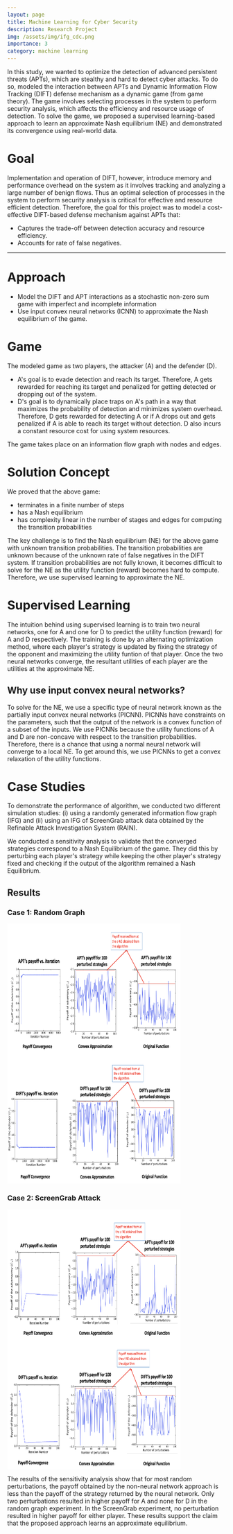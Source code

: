 ```yaml
---
layout: page
title: Machine Learning for Cyber Security
description: Research Project
img: /assets/img/ifg_cdc.png
importance: 3
category: machine learning
---
```


In this study, we wanted to optimize the detection of advanced persistent threats (APTs), which are stealthy and hard to detect cyber attacks. To do so, modeled the interaction between APTs and Dynamic Information Flow Tracking (DIFT) defense mechanism as a dynamic game (from game theory). The game involves selecting processes in the system to perform security analysis, which affects the efficiency and resource usage of detection. To solve the game, we proposed a supervised learning-based approach to learn an approximate Nash equilibrium (NE) and demonstrated its convergence using real-world data.

# Goal
Implementation and operation of DIFT, however, introduce memory and performance overhead on the system as it involves tracking and analyzing a large number of benign flows. Thus an optimal selection of processes in the system to perform security analysis is critical for effective and resource efficient detection. Therefore, the goal for this project was to model a cost-effective DIFT-based defense mechanism against APTs that:
- Captures the trade-off between detection accuracy and resource efficiency.
- Accounts for rate of false negatives.
<hr>

# Approach
- Model the DIFT and APT interactions as a stochastic non-zero sum game with imperfect and incomplete information
- Use input convex neural networks (ICNN) to approximate the Nash equilibrium of the game.

# Game
The modeled game as two players, the attacker (A) and the defender (D). 
- A's goal is to evade detection and reach its target. Therefore, A gets rewarded for reaching its target and penalized for getting detected or dropping out of the system.
- D's goal is to dynamically place traps on A's path in a way that maximizes the probability of detection and minimizes system overhead. Therefore, D gets rewarded for detecting A or if A drops out and gets penalized if A is able to reach its target without detection. D also incurs a constant resource cost for using system resources.

The game takes place on an information flow graph with nodes and edges.

# Solution Concept
We proved that the above game:
- terminates in a finite number of steps
- has a Nash equilibrium
- has complexity linear in the number of stages and edges for computing the transition probabilities

The key challenge is to find the Nash equilibrium (NE) for the above game with unknown transition probabilities. The transition probabilities are unknown because of the unknown rate of false negatives in the DIFT system. If transition probabilities are not fully known, it becomes difficult to solve for the NE as the utility function (reward) becomes hard to compute. Therefore, we use supervised learning to approximate the NE. 

# Supervised Learning 
The intuition behind using supervised learning is to train two neural networks, one for A and one for D to predict the utility function (reward) for A and D respectively. The training is done by an alternating optimization method, where each player's strategy is updated by fixing the strategy of the opponent and maximizing the utility funtion of that player. Once the two neural networks converge, the resultant utilities of each player are the utilities at the approximate NE. 

## Why use input convex neural networks?
To solve for the NE, we use a specific type of neural network known as the partially input convex neural networks (PICNN). PICNNs have constraints on the parameters, such that the output of the network is a convex function of a subset of the inputs. We use PICNNs because the utility functions of A and D are non-concave with respect to the transition probabilities. Therefore, there is a chance that using a normal neural network will converge to a local NE. To get around this, we use PICNNs to get a convex relaxation of the utility functions.

# Case Studies
To demonstrate the performance of algorithm, we conducted two different simulation studies: (i) using a randomly generated information flow graph (IFG) and (ii) using an IFG of ScreenGrab attack data obtained by the Refinable Attack Investigation System (RAIN).

We conducted a sensitivity analysis to validate that the converged strategies correspond to a Nash Equilibrium of the game. They did this by perturbing each player's strategy while keeping the other player's strategy fixed and checking if the output of the algorithm remained a Nash Equilibrium. 

## Results
### Case 1: Random Graph

<img align="center" src="/assets/img/apt_random.png" width="400" height="300">
<img align="center" src="/assets/img/dift_random.png" width="400" height="300">

### Case 2: ScreenGrab Attack

<img align="center" src="/assets/img/apt_screen.png" width="400" height="300">
<img align="center" src="/assets/img/dift_screen.png" width="400" height="300">

The results of the sensitivity analysis show that for most random perturbations, the payoff obtained by the non-neural network approach is less than the payoff of the strategy returned by the neural network. Only two perturbations resulted in higher payoff for A and none for D in the random graph experiment. In the ScreenGrab experiment, no perturbation resulted in higher payoff for either player. These results support the claim that the proposed approach learns an approximate equilibrium.

